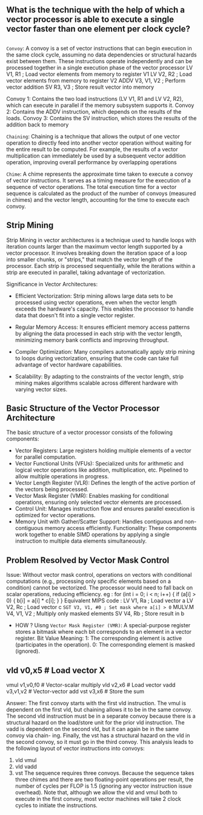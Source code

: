 ## What is the technique with the help of which a vector processor is able to execute a single vector faster than one element per clock cycle?

##
`Convoy`: A convoy is a set of vector instructions that can begin execution in the same clock cycle, assuming no data dependencies or structural hazards exist between them. These instructions operate independently and can be processed together in a single execution phase of the vector processor​
LV V1, R1 ; Load vector elements from memory to register V1
LV V2, R2 ; Load vector elements from memory to register V2
ADDV V3, V1, V2 ; Perform vector addition
SV R3, V3 ; Store result vector into memory

Convoy 1: Contains the two load instructions (LV V1, R1 and LV V2, R2), which can execute in parallel if the memory subsystem supports it.
Convoy 2: Contains the ADDV instruction, which depends on the results of the loads.
Convoy 3: Contains the SV instruction, which stores the results of the addition back to memory

`Chaining`: Chaining is a technique that allows the output of one vector operation to directly feed into another vector operation without waiting for the entire result to be computed. For example, the results of a vector multiplication can immediately be used by a subsequent vector addition operation, improving overall performance by overlapping operations​

`Chime`: A chime represents the approximate time taken to execute a convoy of vector instructions. It serves as a timing measure for the execution of a sequence of vector operations. The total execution time for a vector sequence is calculated as the product of the number of convoys (measured in chimes) and the vector length, accounting for the time to execute each convoy.​


## Strip Mining 
Strip Mining in vector architectures is a technique used to handle loops with iteration counts larger than the maximum vector length supported by a vector processor. It involves breaking down the iteration space of a loop into smaller chunks, or "strips," that match the vector length of the processor. Each strip is processed sequentially, while the iterations within a strip are executed in parallel, taking advantage of vectorization.

Significance in Vector Architectures:
- Efficient Vectorization: Strip mining allows large data sets to be processed using vector operations, even when the vector length exceeds the hardware's capacity. This enables the processor to handle data that doesn't fit into a single vector register.

- Regular Memory Access: It ensures efficient memory access patterns by aligning the data processed in each strip with the vector length, minimizing memory bank conflicts and improving throughput.

- Compiler Optimization: Many compilers automatically apply strip mining to loops during vectorization, ensuring that the code can take full advantage of vector hardware capabilities.

- Scalability: By adapting to the constraints of the vector length, strip mining makes algorithms scalable across different hardware with varying vector sizes. 

## Basic Structure of the Vector Processor Architecture
The basic structure of a vector processor consists of the following components:
- Vector Registers:
Large registers holding multiple elements of a vector for parallel computation.
- Vector Functional Units (VFUs):
Specialized units for arithmetic and logical vector operations like addition, multiplication, etc.
Pipelined to allow multiple operations in progress.
- Vector Length Register (VLR):
Defines the length of the active portion of the vectors being processed.
- Vector Mask Register (VMR):
Enables masking for conditional operations, ensuring only selected vector elements are processed.
- Control Unit:
Manages instruction flow and ensures parallel execution is optimized for vector operations.
- Memory Unit with Gather/Scatter Support:
Handles contiguous and non-contiguous memory access efficiently.
Functionality:
These components work together to enable SIMD operations by applying a single instruction to multiple data elements simultaneously.

##  Problem Resolved by Vector Mask Control

Issue:
Without vector mask control, operations on vectors with conditional computations (e.g., processing only specific elements based on a condition) cannot be vectorized. The processor would need to fall back on scalar operations, reducing efficiency.
eg :
for (int i = 0; i < n; i++) {
    if (a[i] > 0) {
        b[i] = a[i] * c[i];
    }
}
Equivalent MIPS code : 
LV V1, Ra      ; Load vector a
LV V2, Rc      ; Load vector c
`SGT V3, V1, #0 ; Set mask where a[i] > 0`
MULV.M V4, V1, V2 ; Multiply only masked elements
SV V4, Rb      ; Store result in b
- HOW ?
Uisng `Vector Mask Register (VMR)`:
A special-purpose register stores a bitmask where each bit corresponds to an element in a vector register.
Bit Value Meaning:
1: The corresponding element is active (participates in the operation).
0: The corresponding element is masked (ignored).

## vld v0,x5 # Load vector X
  vmul v1,v0,f0 # Vector-scalar multiply
  vld v2,x6 # Load vector 
  vadd v3,v1,v2 # Vector-vector add
  vst v3,x6 # Store the sum

Answer: 
The first convoy starts with the first vld instruction. The vmul is dependent on the
first vld, but chaining allows it to be in the same convoy.
The second vld instruction must be in a separate convoy because there is a
structural hazard on the load/store unit for the prior vld instruction. The vadd
is dependent on the second vld, but it can again be in the same convoy via chain-
ing. Finally, the vst has a structural hazard on the vld in the second convoy, so it
must go in the third convoy. This analysis leads to the following layout of vector
instructions into convoys:
1. vld vmul
2. vld vadd
3. vst
The sequence requires three convoys. Because the sequence takes three chimes and
there are two floating-point operations per result, the number of cycles per FLOP is
1.5 (ignoring any vector instruction issue overhead). Note that, although we allow
the vld and vmul both to execute in the first convoy, most vector machines will
take 2 clock cycles to initiate the instructions.